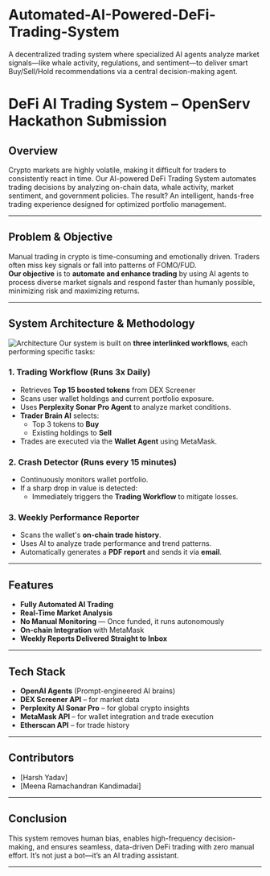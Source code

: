 # Automated-AI-Powered-DeFi-Trading-System
A decentralized trading system where specialized AI agents analyze market signals—like whale activity, regulations, and sentiment—to deliver smart Buy/Sell/Hold recommendations via a central decision-making agent.

#  DeFi AI Trading System – OpenServ Hackathon Submission

## Overview

Crypto markets are highly volatile, making it difficult for traders to consistently react in time. Our AI-powered DeFi Trading System automates trading decisions by analyzing on-chain data, whale activity, market sentiment, and government policies. The result? An intelligent, hands-free trading experience designed for optimized portfolio management.

---

## Problem & Objective

Manual trading in crypto is time-consuming and emotionally driven. Traders often miss key signals or fall into patterns of FOMO/FUD.  
**Our objective** is to **automate and enhance trading** by using AI agents to process diverse market signals and respond faster than humanly possible, minimizing risk and maximizing returns.

---

## System Architecture & Methodology
![Architecture](images/architechture.png)
Our system is built on **three interlinked workflows**, each performing specific tasks:

### 1.  Trading Workflow (Runs 3x Daily)
- Retrieves **Top 15 boosted tokens** from DEX Screener
- Scans user wallet holdings and current portfolio exposure.
- Uses **Perplexity Sonar Pro Agent** to analyze market conditions.
- **Trader Brain AI** selects:
  - Top 3 tokens to **Buy**
  - Existing holdings to **Sell**
- Trades are executed via the **Wallet Agent** using MetaMask.

### 2. Crash Detector (Runs every 15 minutes)
- Continuously monitors wallet portfolio.
- If a sharp drop in value is detected:
  - Immediately triggers the **Trading Workflow** to mitigate losses.

### 3. Weekly Performance Reporter
- Scans the wallet's **on-chain trade history**.
- Uses AI to analyze trade performance and trend patterns.
- Automatically generates a **PDF report** and sends it via **email**.

---

##  Features

-  **Fully Automated AI Trading**
-  **Real-Time Market Analysis**
-  **No Manual Monitoring** — Once funded, it runs autonomously
-  **On-chain Integration** with MetaMask
-  **Weekly Reports Delivered Straight to Inbox**

---

##  Tech Stack

-  **OpenAI Agents** (Prompt-engineered AI brains)
-  **DEX Screener API** – for market data
-  **Perplexity AI Sonar Pro** – for global crypto insights
-  **MetaMask API** – for wallet integration and trade execution
-  **Etherscan API** – for trade history
---


##  Contributors

- [Harsh Yadav]
- [Meena Ramachandran Kandimadai]

---

##  Conclusion

This system removes human bias, enables high-frequency decision-making, and ensures seamless, data-driven DeFi trading with zero manual effort. It’s not just a bot—it’s an AI trading assistant.

---

